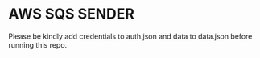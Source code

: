 # AWS SQS SENDER
Please be kindly add credentials to auth.json and data to data.json before running this repo.


